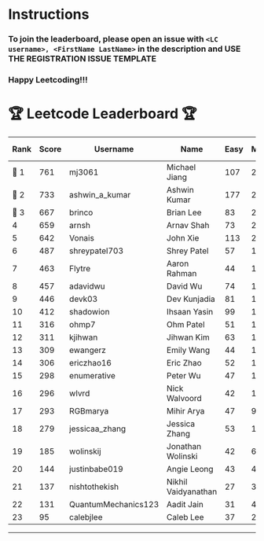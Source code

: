 # Instructions
### To join the leaderboard, please open an issue with `<LC username>, <FirstName LastName>` in the description and USE THE REGISTRATION ISSUE TEMPLATE
### Happy Leetcoding!!!


# 🏆 Leetcode Leaderboard 🏆

| Rank | Score | Username       | Name | Easy | Medium | Hard | Problems Solved |
|------|----------------|-----------------|-------------------|--------------|--------------|--------------|--------------|
| 🥇 1 | 761 | mj3061 | Michael Jiang | 107 | 264 | 42 | 413 |
| 🥈 2 | 733 | ashwin_a_kumar | Ashwin Kumar | 177 | 248 | 20 | 445 |
| 🥉 3 | 667 | brinco | Brian Lee | 83 | 247 | 30 | 360 |
| 4 | 659 | arnsh | Arnav Shah | 73 | 215 | 52 | 340 |
| 5 | 642 | Vonais | John Xie | 113 | 218 | 31 | 362 |
| 6 | 487 | shreypatel703 | Shrey Patel | 57 | 188 | 18 | 263 |
| 7 | 463 | Flytre | Aaron Rahman | 44 | 148 | 41 | 233 |
| 8 | 457 | adavidwu | David Wu | 74 | 151 | 27 | 252 |
| 9 | 446 | devk03 | Dev Kunjadia | 81 | 169 | 9 | 259 |
| 10 | 412 | shadowion | Ihsaan Yasin | 99 | 128 | 19 | 246 |
| 11 | 316 | ohmp7 | Ohm Patel | 51 | 116 | 11 | 178 |
| 12 | 311 | kjihwan | Jihwan Kim | 63 | 103 | 14 | 180 |
| 13 | 309 | ewangerz | Emily Wang | 44 | 104 | 19 | 167 |
| 14 | 306 | ericzhao16 | Eric Zhao | 52 | 115 | 8 | 175 |
| 15 | 298 | enumerative | Peter Wu | 47 | 106 | 13 | 166 |
| 16 | 296 | wlvrd | Nick Walvoord | 42 | 118 | 6 | 166 |
| 17 | 293 | RGBmarya | Mihir Arya | 47 | 96 | 18 | 161 |
| 18 | 279 | jessicaa_zhang | Jessica Zhang | 53 | 104 | 6 | 163 |
| 19 | 185 | wolinskij | Jonathan Wolinski | 42 | 67 | 3 | 112 |
| 20 | 144 | justinbabe019 | Angie Leong | 43 | 46 | 3 | 92 |
| 21 | 137 | nishtothekish | Nikhil Vaidyanathan | 27 | 31 | 16 | 74 |
| 22 | 131 | QuantumMechanics123 | Aadit Jain | 31 | 41 | 6 | 78 |
| 23 | 95 | calebjlee | Caleb Lee | 37 | 29 | 0 | 66 |
---